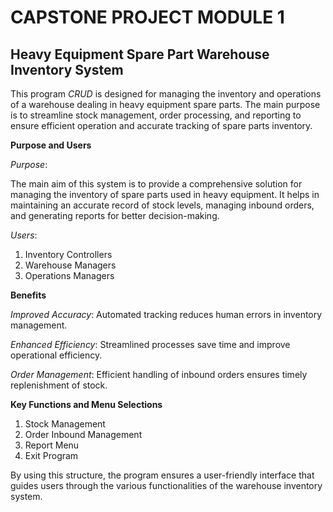 # CAPSTONE PROJECT MODULE 1
##  **Heavy Equipment Spare Part Warehouse Inventory System**
This program *CRUD* is designed for managing the inventory and operations of a warehouse dealing in heavy equipment spare parts. 
The main purpose is to streamline stock management, order processing, and reporting to ensure efficient operation and accurate tracking of spare parts inventory.

**Purpose and Users**

*Purpose*:

The main aim of this system is to provide a comprehensive solution for managing the inventory of spare parts used in heavy equipment. It helps in maintaining an accurate record of stock levels, managing inbound orders, and generating reports for better decision-making.

*Users*:
1. Inventory Controllers
2. Warehouse Managers
3. Operations Managers


**Benefits**

*Improved Accuracy*: Automated tracking reduces human errors in inventory management.

*Enhanced Efficiency*: Streamlined processes save time and improve operational efficiency.

*Order Management*: Efficient handling of inbound orders ensures timely replenishment of stock.

**Key Functions and Menu Selections**

1. Stock Management
2. Order Inbound Management
3. Report Menu
4. Exit Program


By using this structure, 
the program ensures a user-friendly interface that guides users through the various functionalities of the warehouse inventory system.
